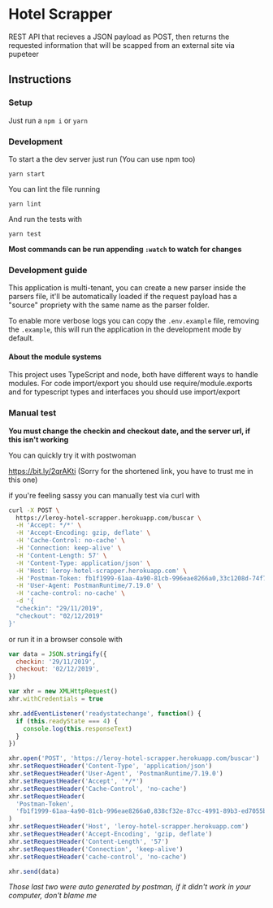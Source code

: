 # Hotel Scrapper

REST API that recieves a JSON payload as POST, then returns the requested information that will be scapped from an external site via pupeteer

## Instructions

### Setup

Just run a `npm i` or `yarn`

### Development

To start a the dev server just run (You can use npm too)

```
yarn start
```

You can lint the file running

```
yarn lint
```

And run the tests with

```
yarn test
```

**Most commands can be run appending `:watch` to watch for changes**

### Development guide

This application is multi-tenant, you can create a new parser inside the parsers file, it'll be automatically loaded if the request payload has a "source" propriety with the same name as the parser folder.

To enable more verbose logs you can copy the `.env.example` file, removing the `.example`, this will run the application in the development mode by default.

#### About the module systems

This project uses TypeScript and node, both have different ways to handle modules. For code import/export you should use require/module.exports and for typescript types and interfaces you should use import/export

### Manual test

**You must change the checkin and checkout date, and the server url, if this isn't working**

You can quickly try it with postwoman

https://bit.ly/2qrAKti (Sorry for the shortened link, you have to trust me in this one)

if you're feeling sassy you can manually test via curl with

```bash
curl -X POST \
  https://leroy-hotel-scrapper.herokuapp.com/buscar \
  -H 'Accept: */*' \
  -H 'Accept-Encoding: gzip, deflate' \
  -H 'Cache-Control: no-cache' \
  -H 'Connection: keep-alive' \
  -H 'Content-Length: 57' \
  -H 'Content-Type: application/json' \
  -H 'Host: leroy-hotel-scrapper.herokuapp.com' \
  -H 'Postman-Token: fb1f1999-61aa-4a90-81cb-996eae8266a0,33c1208d-74f7-4a98-bea3-4c67ee112492' \
  -H 'User-Agent: PostmanRuntime/7.19.0' \
  -H 'cache-control: no-cache' \
  -d '{
  "checkin": "29/11/2019",
  "checkout": "02/12/2019"
}'
```

or run it in a browser console with

```javascript
var data = JSON.stringify({
  checkin: '29/11/2019',
  checkout: '02/12/2019',
})

var xhr = new XMLHttpRequest()
xhr.withCredentials = true

xhr.addEventListener('readystatechange', function() {
  if (this.readyState === 4) {
    console.log(this.responseText)
  }
})

xhr.open('POST', 'https://leroy-hotel-scrapper.herokuapp.com/buscar')
xhr.setRequestHeader('Content-Type', 'application/json')
xhr.setRequestHeader('User-Agent', 'PostmanRuntime/7.19.0')
xhr.setRequestHeader('Accept', '*/*')
xhr.setRequestHeader('Cache-Control', 'no-cache')
xhr.setRequestHeader(
  'Postman-Token',
  'fb1f1999-61aa-4a90-81cb-996eae8266a0,838cf32e-87cc-4991-89b3-ed7055bd5bdb',
)
xhr.setRequestHeader('Host', 'leroy-hotel-scrapper.herokuapp.com')
xhr.setRequestHeader('Accept-Encoding', 'gzip, deflate')
xhr.setRequestHeader('Content-Length', '57')
xhr.setRequestHeader('Connection', 'keep-alive')
xhr.setRequestHeader('cache-control', 'no-cache')

xhr.send(data)
```

_Those last two were auto generated by postman, if it didn't work in your computer, don't blame me_
